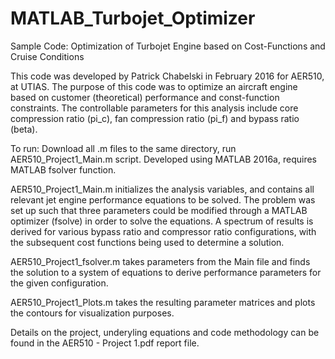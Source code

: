# MATLAB_Turbojet_Optimizer
Sample Code: Optimization of Turbojet Engine based on Cost-Functions and Cruise Conditions

This code was developed by Patrick Chabelski in February 2016 for AER510, at UTIAS.
The purpose of this code was to optimize an aircraft engine based on customer (theoretical) performance and const-function constraints.
The controllable parameters for this analysis include core compression ratio (pi_c), fan compression ratio (pi_f) and bypass ratio (beta).

To run: Download all .m files to the same directory, run AER510_Project1_Main.m script.
Developed using MATLAB 2016a, requires MATLAB fsolver function. 

AER510_Project1_Main.m initializes the analysis variables, and contains all relevant jet engine performance equations to be solved.
The problem was set up such that three parameters could be modified through a MATLAB optimizer (fsolve) in order to solve the equations.
A spectrum of results is derived for various bypass ratio and compressor ratio configurations, with the subsequent cost functions being used to determine a solution.

AER510_Project1_fsolver.m takes parameters from the Main file and finds the solution to a system of equations to derive performance parameters for the given configuration.

AER510_Project1_Plots.m takes the resulting parameter matrices and plots the contours for visualization purposes.

Details on the project, underyling equations and code methodology can be found in the AER510 - Project 1.pdf report file.
